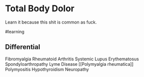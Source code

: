 # Total Body Dolor
Learn it because this shit is common as fuck.

#learning

## Differential
Fibromyalgia
Rheumatoid Arthritis
Systemic Lupus Erythematosus
Spondyloarthropathy
Lyme Disease
[[Polymyalgia rheumatica]]
Polymyositis
Hypothyroidism
Neuropathy
